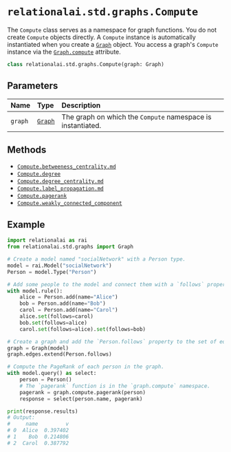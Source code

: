 # `relationalai.std.graphs.Compute`

The `Compute` class serves as a namespace for graph functions.
You do not create `Compute` objects directly.
A `Compute` instance is automatically instantiated when you create a [`Graph`](../Graph/README.md) object.
You access a graph's `Compute` instance via the [`Graph.compute`](../Graph/compute.md) attribute.

```python
class relationalai.std.graphs.Compute(graph: Graph)
```

## Parameters

| Name | Type | Description |
| :--- | :--- | :------ |
| `graph` | [`Graph`](../Graph/README.md) | The graph on which the `Compute` namespace is instantiated. |

## Methods

- [`Compute.betweeness_centrality.md`](./betweeness_centrality.md)
- [`Compute.degree`](./degree.md)
- [`Compute.degree_centrality.md`](./degree_centrality.md)
- [`Compute.label_propagation.md`](./label_propagation.md)
- [`Compute.pagerank`](./pagerank.md)
- [`Compute.weakly_connected_component`](./weakly_connected_component.md)

## Example

```python
import relationalai as rai
from relationalai.std.graphs import Graph

# Create a model named "socialNetwork" with a Person type.
model = rai.Model("socialNetwork")
Person = model.Type("Person")

# Add some people to the model and connect them with a `follows` property.
with model.rule():
    alice = Person.add(name="Alice")
    bob = Person.add(name="Bob")
    carol = Person.add(name="Carol")
    alice.set(follows=carol)
    bob.set(follows=alice)
    carol.set(follows=alice).set(follows=bob)

# Create a graph and add the `Person.follows` property to the set of edges.
graph = Graph(model)
graph.edges.extend(Person.follows)

# Compute the PageRank of each person in the graph.
with model.query() as select:
    person = Person()
    # The `pagerank` function is in the `graph.compute` namespace.
    pagerank = graph.compute.pagerank(person)
    response = select(person.name, pagerank)

print(response.results)
# Output:
#     name         v
# 0  Alice  0.397402
# 1    Bob  0.214806
# 2  Carol  0.387792
```
